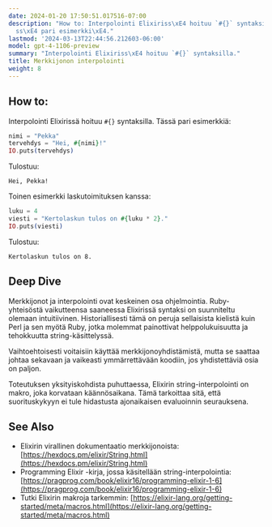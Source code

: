 ```yaml
---
date: 2024-01-20 17:50:51.017516-07:00
description: "How to: Interpolointi Elixiriss\xE4 hoituu `#{}` syntaksilla. T\xE4\
  ss\xE4 pari esimerkki\xE4."
lastmod: '2024-03-13T22:44:56.212603-06:00'
model: gpt-4-1106-preview
summary: "Interpolointi Elixiriss\xE4 hoituu `#{}` syntaksilla."
title: Merkkijonon interpolointi
weight: 8
---
```


## How to:
Interpolointi Elixirissä hoituu `#{}` syntaksilla. Tässä pari esimerkkiä:

```elixir
nimi = "Pekka"
tervehdys = "Hei, #{nimi}!"
IO.puts(tervehdys)
```

Tulostuu:
```
Hei, Pekka!
```

Toinen esimerkki laskutoimituksen kanssa:

```elixir
luku = 4
viesti = "Kertolaskun tulos on #{luku * 2}."
IO.puts(viesti)
```

Tulostuu:
```
Kertolaskun tulos on 8.
```

## Deep Dive
Merkkijonot ja interpolointi ovat keskeinen osa ohjelmointia. Ruby-yhteisöstä vaikutteensa saaneessa Elixirissä syntaksi on suunniteltu olemaan intuitiivinen. Historiallisesti tämä on peruja sellaisista kielistä kuin Perl ja sen myötä Ruby, jotka molemmat painottivat helppolukuisuutta ja tehokkuutta string-käsittelyssä.

Vaihtoehtoisesti voitaisiin käyttää merkkijonoyhdistämistä, mutta se saattaa johtaa sekavaan ja vaikeasti ymmärrettävään koodiin, jos yhdistettäviä osia on paljon.

Toteutuksen yksityiskohdista puhuttaessa, Elixirin string-interpolointi on makro, joka korvataan käännösaikana. Tämä tarkoittaa sitä, että suorituskykyyn ei tule hidastusta ajonaikaisen evaluoinnin seurauksena.

## See Also
- Elixirin virallinen dokumentaatio merkkijonoista: [https://hexdocs.pm/elixir/String.html](https://hexdocs.pm/elixir/String.html)
- Programming Elixir -kirja, jossa käsitellään string-interpolointia: [https://pragprog.com/book/elixir16/programming-elixir-1-6](https://pragprog.com/book/elixir16/programming-elixir-1-6)
- Tutki Elixirin makroja tarkemmin: [https://elixir-lang.org/getting-started/meta/macros.html](https://elixir-lang.org/getting-started/meta/macros.html)

